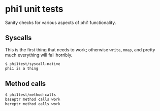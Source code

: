 # phi1 unit tests
Sanity checks for various aspects of phi1 functionality.

## Syscalls
This is the first thing that needs to work; otherwise `write`, `mmap`, and
pretty much everything will fail horribly.

```bash
$ phi1test/syscall-native
phi1 is a thing
```

## Method calls
```bash
$ phi1test/method-calls
baseptr method calls work
hereptr method calls work
```
